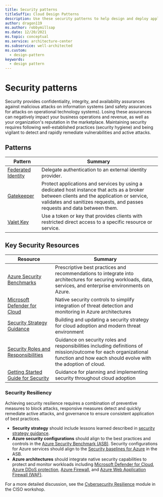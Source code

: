 ```yaml
---
title: Security patterns
titleSuffix: Cloud Design Patterns
description: Use these security patterns to help design and deploy applications in a way that protects them from attacks, restricts access, and protects sensitive data.
author: dragon119
ms.author: robbymillsap
ms.date: 12/20/2021
ms.topic: conceptual
ms.service: architecture-center
ms.subservice: well-architected
ms.custom:
  - design-pattern
keywords:
  - design pattern
---
```


# Security patterns

Security provides confidentiality, integrity, and availability assurances against malicious attacks on information systems (and safety assurances for attacks on operational technology systems). Losing these assurances can negatively impact your business operations and revenue, as well as your organization's reputation in the marketplace. Maintaining security requires following well-established practices (security hygiene) and being vigilant to detect and rapidly remediate vulnerabilities and active attacks.

## Patterns

|                    Pattern                     |                                                                                                         Summary                                                                                                         |
|------------------------------------------------|-------------------------------------------------------------------------------------------------------------------------------------------------------------------------------------------------------------------------|
| [Federated Identity](/azure/architecture/patterns/federated-identity) |                                                                                Delegate authentication to an external identity provider.                                                                                |
|         [Gatekeeper](/azure/architecture/patterns/gatekeeper)         | Protect applications and services by using a dedicated host instance that acts as a broker between clients and the application or service, validates and sanitizes requests, and passes requests and data between them. |
|          [Valet Key](/azure/architecture/patterns/valet-key)          |                                                        Use a token or key that provides clients with restricted direct access to a specific resource or service.                                                        |

## Key Security Resources

|                    Resource                     |                                                                                                         Summary                                                                                                         |
|------------------------------------------------|-------------------------------------------------------------------------------------------------------------------------------------------------------------------------------------------------------------------------|
| [Azure Security Benchmarks](/azure/security/benchmarks/) |                                                                                Prescriptive best practices and recommendations to integrate into architectures for securing workloads, data, services, and enterprise environments on Azure.                                                                             |
|         [Microsoft Defender for Cloud](/azure/security-center/azure-defender)         | Native security controls to simplify integration of threat detection and monitoring in Azure architectures |
|          [Security Strategy Guidance](/azure/cloud-adoption-framework/strategy/define-security-strategy)          |                                                        Building and updating a security strategy for cloud adoption and modern threat environment                                                       |
|          [Security Roles and Responsibilities](/azure/cloud-adoption-framework/organize/cloud-security)          |                                                        Guidance on security roles and responsibilities including definitions of mission/outcome for each organizational function and how each should evolve with the adoption of cloud.           |
|          [Getting Started Guide for Security](/azure/cloud-adoption-framework/get-started/security)          |                                                        Guidance for planning and implementing security throughout cloud adoption         |

### Security Resiliency

Achieving security resilience requires a combination of preventive measures to block attacks, responsive measures detect and quickly remediate active attacks, and governance to ensure consistent application of best practices.

- **Security strategy** should include lessons learned described in [security strategy guidance](/azure/cloud-adoption-framework/strategy/define-security-strategy).
- **Azure security configurations** should align to the best practices and controls in the [Azure Security Benchmark (ASB)](/azure/security/benchmarks/). Security configurations for Azure services should align to the [Security baselines for Azure](/azure/security/benchmarks/security-baselines-overview) in the ASB.
- **Azure architectures** should integrate native security capabilities to protect and monitor workloads including [Microsoft Defender for Cloud](/azure/security-center/azure-defender), [Azure DDoS protection](/azure/ddos-protection/ddos-protection-overview), [Azure Firewall](/azure/firewall/), and [Azure Web Application Firewall (WAF)](/azure/web-application-firewall/).

For a more detailed discussion, see the [Cybersecurity Resilience](https://microsoft.sharepoint.com/sites/globalsecurity) module in the CISO workshop.
